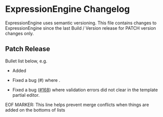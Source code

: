 # ExpressionEngine Changelog

ExpressionEngine uses semantic versioning. This file contains changes to ExpressionEngine since the last Build / Version release for PATCH version changes only.

## Patch Release

Bullet list below, e.g.
   - Added <new feature>
   - Fixed a bug (#<linked issue number>) where <bug behavior>.

- Fixed a bug ([\#168](https://github.com/ExpressionEngine/ExpressionEngine/issues/168)) where validation errors did not clear in the template partial editor.



EOF MARKER: This line helps prevent merge conflicts when things are
added on the bottoms of lists
